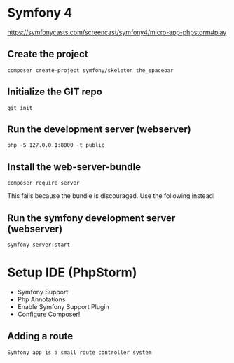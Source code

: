 # Symfony 4

https://symfonycasts.com/screencast/symfony4/micro-app-phpstorm#play

## Create the project

`composer create-project symfony/skeleton the_spacebar`

## Initialize the GIT repo

`git init`

## Run the development server (webserver)

`php -S 127.0.0.1:8000 -t public`

## Install the web-server-bundle

`composer require server`

This fails because the bundle is discouraged. Use the following instead!

## Run the symfony development server (webserver) 

`symfony server:start`

# Setup IDE (PhpStorm)

- Symfony Support
- Php Annotations
- Enable Symfony Support Plugin
- Configure Composer!

## Adding a route

```
Symfony app is a small route controller system
```